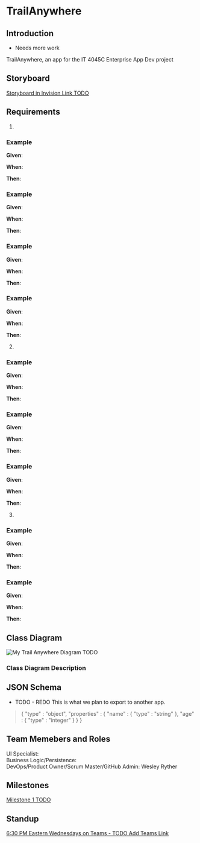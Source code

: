 # TrailAnywhere

## Introduction

- Needs more work

TrailAnywhere, an app for the IT 4045C Enterprise App Dev project

## Storyboard

[Storyboard in Invision Link TODO]()

## Requirements

1. 

### Example

**Given**:  

**When**:

**Then**: 

### Example

**Given**: 

**When**: 

**Then**:

### Example

**Given**: 

**When**: 

**Then**: 

### Example

**Given**: 

**When**: 

**Then**: 

2.	

### Example

**Given**: 

**When**: 

**Then**:

### Example

**Given**: 

**When**: 

**Then**: 

### Example

**Given**: 

**When**: 

**Then**:

3)	
### Example

**Given**: 

**When**: 

**Then**: 

### Example

**Given**: 

**When**: 

**Then**: 

## Class Diagram

![My Trail Anywhere Diagram TODO]()

### Class Diagram Description

## JSON Schema

- TODO - REDO
This is what we plan to export to another app.


> {
>  "type" : "object",
>  "properties" : {
>    "name" : {
>      "type" : "string"
>    },
>    "age" : {
>      "type" : "integer"
>    }
>  }
> }

## Team Memebers and Roles

UI Specialist:  
Business Logic/Persistence:  
DevOps/Product Owner/Scrum Master/GitHub Admin: Wesley Ryther

## Milestones

[Milestone 1 TODO]()

## Standup

[6:30 PM Eastern Wednesdays on Teams - TODO Add Teams Link]()


